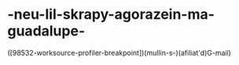 # -neu-lil-skrapy-agorazein-ma-guadalupe-
([98532-worksource-profiler-breakpoint])(mullin-s-)(afiliat'd)G-mail)
